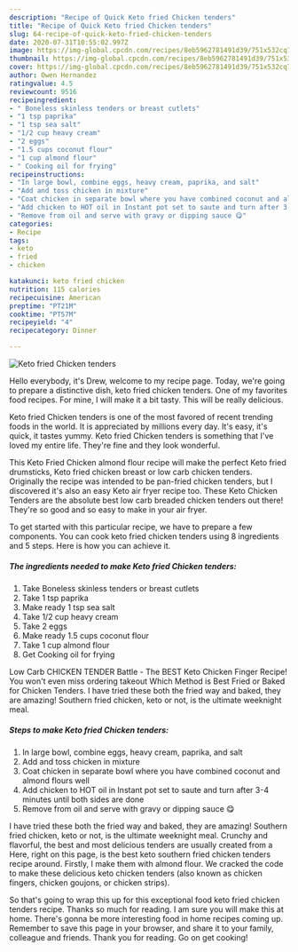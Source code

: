 ```yaml
---
description: "Recipe of Quick Keto fried Chicken tenders"
title: "Recipe of Quick Keto fried Chicken tenders"
slug: 64-recipe-of-quick-keto-fried-chicken-tenders
date: 2020-07-31T10:55:02.997Z
image: https://img-global.cpcdn.com/recipes/8eb5962781491d39/751x532cq70/keto-fried-chicken-tenders-recipe-main-photo.jpg
thumbnail: https://img-global.cpcdn.com/recipes/8eb5962781491d39/751x532cq70/keto-fried-chicken-tenders-recipe-main-photo.jpg
cover: https://img-global.cpcdn.com/recipes/8eb5962781491d39/751x532cq70/keto-fried-chicken-tenders-recipe-main-photo.jpg
author: Owen Hernandez
ratingvalue: 4.5
reviewcount: 9516
recipeingredient:
- " Boneless skinless tenders or breast cutlets"
- "1 tsp paprika"
- "1 tsp sea salt"
- "1/2 cup heavy cream"
- "2 eggs"
- "1.5 cups coconut flour"
- "1 cup almond flour"
- " Cooking oil for frying"
recipeinstructions:
- "In large bowl, combine eggs, heavy cream, paprika, and salt"
- "Add and toss chicken in mixture"
- "Coat chicken in separate bowl where you have combined coconut and almond flours well"
- "Add chicken to HOT oil in Instant pot set to saute and turn after 3-4 minutes until both sides are done"
- "Remove from oil and serve with gravy or dipping sauce 😋"
categories:
- Recipe
tags:
- keto
- fried
- chicken

katakunci: keto fried chicken 
nutrition: 115 calories
recipecuisine: American
preptime: "PT21M"
cooktime: "PT57M"
recipeyield: "4"
recipecategory: Dinner

---
```



![Keto fried Chicken tenders](https://img-global.cpcdn.com/recipes/8eb5962781491d39/751x532cq70/keto-fried-chicken-tenders-recipe-main-photo.jpg)

Hello everybody, it's Drew, welcome to my recipe page. Today, we're going to prepare a distinctive dish, keto fried chicken tenders. One of my favorites food recipes. For mine, I will make it a bit tasty. This will be really delicious.

Keto fried Chicken tenders is one of the most favored of recent trending foods in the world. It is appreciated by millions every day. It's easy, it's quick, it tastes yummy. Keto fried Chicken tenders is something that I've loved my entire life. They're fine and they look wonderful.

This Keto Fried Chicken almond flour recipe will make the perfect Keto fried drumsticks, Keto fried chicken breast or low carb chicken tenders. Originally the recipe was intended to be pan-fried chicken tenders, but I discovered it&#39;s also an easy Keto air fryer recipe too. These Keto Chicken Tenders are the absolute best low carb breaded chicken tenders out there! They&#39;re so good and so easy to make in your air fryer.


To get started with this particular recipe, we have to prepare a few components. You can cook keto fried chicken tenders using 8 ingredients and 5 steps. Here is how you can achieve it.

<!--inarticleads1-->

##### The ingredients needed to make Keto fried Chicken tenders:

1. Take  Boneless skinless tenders or breast cutlets
1. Take 1 tsp paprika
1. Make ready 1 tsp sea salt
1. Take 1/2 cup heavy cream
1. Take 2 eggs
1. Make ready 1.5 cups coconut flour
1. Take 1 cup almond flour
1. Get  Cooking oil for frying


Low Carb CHICKEN TENDER Battle - The BEST Keto Chicken Finger Recipe! You won&#39;t even miss ordering takeout Which Method is Best Fried or Baked for Chicken Tenders. I have tried these both the fried way and baked, they are amazing! Southern fried chicken, keto or not, is the ultimate weeknight meal. 

<!--inarticleads2-->

##### Steps to make Keto fried Chicken tenders:

1. In large bowl, combine eggs, heavy cream, paprika, and salt
1. Add and toss chicken in mixture
1. Coat chicken in separate bowl where you have combined coconut and almond flours well
1. Add chicken to HOT oil in Instant pot set to saute and turn after 3-4 minutes until both sides are done
1. Remove from oil and serve with gravy or dipping sauce 😋


I have tried these both the fried way and baked, they are amazing! Southern fried chicken, keto or not, is the ultimate weeknight meal. Crunchy and flavorful, the best and most delicious tenders are usually created from a Here, right on this page, is the best keto southern fried chicken tenders recipe around. Firstly, I make them with almond flour. We cracked the code to make these delicious keto chicken tenders (also known as chicken fingers, chicken goujons, or chicken strips). 

So that's going to wrap this up for this exceptional food keto fried chicken tenders recipe. Thanks so much for reading. I am sure you will make this at home. There's gonna be more interesting food in home recipes coming up. Remember to save this page in your browser, and share it to your family, colleague and friends. Thank you for reading. Go on get cooking!
